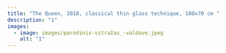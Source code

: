 ```yaml
---
title: "The Queen, 2018, classical thin glass technique, 100x70 cm "
description: "1"
images:
  - image: images/parodinis-vitražas_-valdove.jpeg
    alt: "1"
---
```

